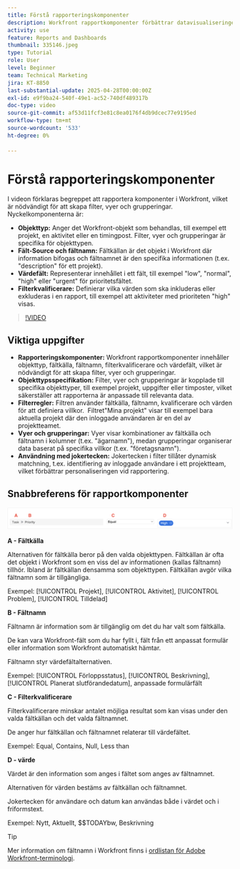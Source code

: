 ```yaml
---
title: Förstå rapporteringskomponenter
description: Workfront rapportkomponenter förbättrar datavisualiseringen med objektbaserade filter, dynamiska vyer, strukturerade grupperingar och jokerfunktioner för skräddarsydda insikter.
activity: use
feature: Reports and Dashboards
thumbnail: 335146.jpeg
type: Tutorial
role: User
level: Beginner
team: Technical Marketing
jira: KT-8850
last-substantial-update: 2025-04-28T00:00:00Z
exl-id: e9f9ba24-540f-49e1-ac52-740df489317b
doc-type: video
source-git-commit: af53d11fcf3e81c8ea0176f4db9dcec77e9195ed
workflow-type: tm+mt
source-wordcount: '533'
ht-degree: 0%

---
```


# Förstå rapporteringskomponenter

I videon förklaras begreppet att rapportera komponenter i Workfront, vilket är nödvändigt för att skapa filter, vyer och grupperingar. Nyckelkomponenterna är:

* **Objekttyp:** Anger det Workfront-objekt som behandlas, till exempel ett projekt, en aktivitet eller en timingpost. &#x200B; Filter, vyer och grupperingar är specifika för objekttypen. &#x200B;
* **Fält-Source och fältnamn:** Fältkällan är det objekt i Workfront där information bifogas och fältnamnet är den specifika informationen (t.ex. &quot;description&quot; för ett projekt). &#x200B;
* **Värdefält:** Representerar innehållet i ett fält, till exempel &quot;low&quot;, &quot;normal&quot;, &quot;high&quot; eller &quot;urgent&quot; för prioritetsfältet. &#x200B;
* **Filterkvalificerare:** Definierar vilka värden som ska inkluderas eller exkluderas i en rapport, till exempel att aktiviteter med prioriteten &quot;high&quot; &#x200B; visas.


>[!VIDEO](https://video.tv.adobe.com/v/335146/?quality=12&learn=on)

## Viktiga uppgifter

* **Rapporteringskomponenter:** Workfront rapportkomponenter innehåller objekttyp, fältkälla, fältnamn, filterkvalificerare och värdefält, vilket är nödvändigt för att skapa filter, vyer och grupperingar. &#x200B;
* **Objekttypsspecifikation:** Filter, vyer och grupperingar är kopplade till specifika objekttyper, till exempel projekt, uppgifter eller timposter, vilket säkerställer att rapporterna är anpassade till relevanta data. &#x200B;
* **Filterregler:** Filtren använder fältkälla, fältnamn, kvalificerare och värden för att definiera villkor. &#x200B; Filtret&quot;Mina projekt&quot; visar till exempel bara aktuella projekt där den inloggade användaren är en del av projektteamet. &#x200B;
* **Vyer och grupperingar:** Vyer visar kombinationer av fältkälla och fältnamn i kolumner (t.ex. &quot;ägarnamn&quot;), medan grupperingar organiserar data baserat på specifika villkor (t.ex. &quot;företagsnamn&quot;). &#x200B;
* **Användning med jokertecken:** Jokertecken i filter tillåter dynamisk matchning, t.ex. identifiering av inloggade användare i ett projektteam, vilket förbättrar personaliseringen vid rapportering. &#x200B;

## Snabbreferens för rapportkomponenter

![En bild av skärmen för att skapa ett filter](assets/reporting-components-1.png)

**A - Fältkälla**

Alternativen för fältkälla beror på den valda objekttypen. Fältkällan är ofta det objekt i Workfront som en viss del av informationen (kallas fältnamn) tillhör. Ibland är fältkällan densamma som objekttypen.
Fältkällan avgör vilka fältnamn som är tillgängliga.

Exempel: [!UICONTROL Projekt], [!UICONTROL Aktivitet], [!UICONTROL Problem], [!UICONTROL Tilldelad]

**B - Fältnamn**

Fältnamn är information som är tillgänglig om det du har valt som fältkälla.

De kan vara Workfront-fält som du har fyllt i, fält från ett anpassat formulär eller information som Workfront automatiskt hämtar.

Fältnamn styr värdefältalternativen.

Exempel: [!UICONTROL Förloppsstatus], [!UICONTROL Beskrivning], [!UICONTROL Planerat slutförandedatum], anpassade formulärfält

**C - Filterkvalificerare**

Filterkvalificerare minskar antalet möjliga resultat som kan visas under den valda fältkällan och det valda fältnamnet.

De anger hur fältkällan och fältnamnet relaterar till värdefältet.

Exempel: Equal, Contains, Null, Less than

**D - värde**

Värdet är den information som anges i fältet som anges av fältnamnet.

Alternativen för värden bestäms av fältkällan och fältnamnet.

Jokertecken för användare och datum kan användas både i värdet och i friformstext.

Exempel: Nytt, Aktuellt, $$TODAYbw, Beskrivning

>[!TIP]
>
>Mer information om fältnamn i Workfront finns i [ordlistan för Adobe Workfront-terminologi](https://experienceleague.adobe.com/docs/workfront/using/basics/workfront-terminology-glossary.html?lang=en).

